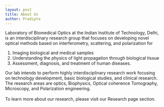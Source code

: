 ```yaml
---
layout: post
title: About Us
author: Pradipta 
---
```


Laboratory of Biomedical Optics at the Indian Institute of Technology, Delhi, is an interdisciplinary research group that focuses on developing novel optical methods based on interferometry, scattering, and polarization for 

1. Imaging biological and medical samples
2. Understanding the physics of light propagation through biological tissue
3. Assessment, diagnosis, and treatment of human diseases. 

Our lab intends to perform highly interdisciplinary research work focusing on technology development, basic biological studies, and clinical research.
The research areas are optics, Biophysics, Optical coherence Tomography, Microscopy, and Polarization engineering.   
<br/>To learn more about our research, please visit our Research page section.